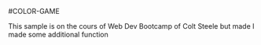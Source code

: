 #COLOR-GAME

This sample is on the cours of Web Dev Bootcamp of Colt Steele but made I made some additional function